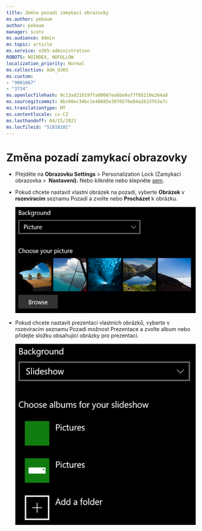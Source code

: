 ```yaml
---
title: Změna pozadí zamykací obrazovky
ms.author: pebaum
author: pebaum
manager: scotv
ms.audience: Admin
ms.topic: article
ms.service: o365-administration
ROBOTS: NOINDEX, NOFOLLOW
localization_priority: Normal
ms.collection: Adm_O365
ms.custom:
- "9001667"
- "3734"
ms.openlocfilehash: 8c13ad21019ffa00067ea6be0af7f05210e264a8
ms.sourcegitcommit: 8bc60ec34bc1e40685e3976576e04a2623f63a7c
ms.translationtype: MT
ms.contentlocale: cs-CZ
ms.lasthandoff: 04/15/2021
ms.locfileid: "51818101"
---
```

# <a name="change-your-lock-screen-background"></a>Změna pozadí zamykací obrazovky

- Přejděte na **Obrazovku Settings**  >  Personalization Lock (Zamykací obrazovka  >  **Nastavení).** Nebo klikněte nebo klepněte [sem](ms-settings:lockscreen?activationSource=GetHelp).

- Pokud chcete nastavit vlastní obrázek na pozadí, vyberte **Obrázek** v **rozevíracím** seznamu Pozadí a zvolte nebo **Procházet** k obrázku.

  ![Nastavení vlastního obrázku na pozadí](media/set-custom-background-pic.png)

- Pokud chcete nastavit prezentaci vlastních  obrázků,  vyberte v rozevíracím seznamu Pozadí možnost Prezentace a zvolte album nebo přidejte složku obsahující obrázky pro prezentaci.

  ![Nastavení prezentace vlastních obrázků](media/set-up-slideshow-background.png)
